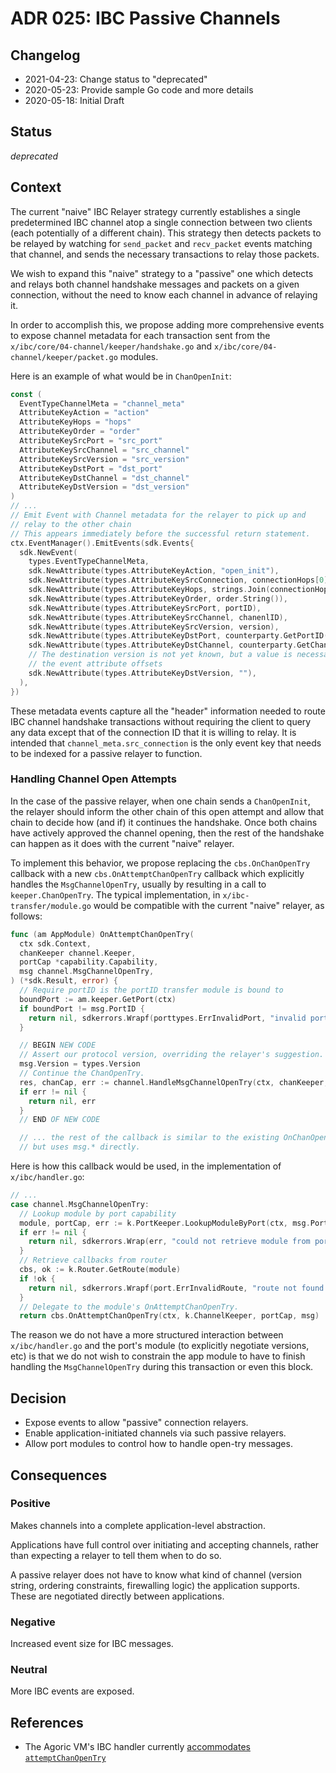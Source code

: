 # ADR 025: IBC Passive Channels

## Changelog

- 2021-04-23: Change status to "deprecated"
- 2020-05-23: Provide sample Go code and more details
- 2020-05-18: Initial Draft

## Status

*deprecated*

## Context

The current "naive" IBC Relayer strategy currently establishes a single predetermined IBC channel atop a single connection between two clients (each potentially of a different chain).  This strategy then detects packets to be relayed by watching for `send_packet` and `recv_packet` events matching that channel, and sends the necessary transactions to relay those packets.

We wish to expand this "naive" strategy to a "passive" one which detects and relays both channel handshake messages and packets on a given connection, without the need to know each channel in advance of relaying it.

In order to accomplish this, we propose adding more comprehensive events to expose channel metadata for each transaction sent from the `x/ibc/core/04-channel/keeper/handshake.go` and `x/ibc/core/04-channel/keeper/packet.go` modules.

Here is an example of what would be in `ChanOpenInit`:

```go
const (
  EventTypeChannelMeta = "channel_meta"
  AttributeKeyAction = "action"
  AttributeKeyHops = "hops"
  AttributeKeyOrder = "order"
  AttributeKeySrcPort = "src_port"
  AttributeKeySrcChannel = "src_channel"
  AttributeKeySrcVersion = "src_version"
  AttributeKeyDstPort = "dst_port"
  AttributeKeyDstChannel = "dst_channel"
  AttributeKeyDstVersion = "dst_version"
)
// ...
// Emit Event with Channel metadata for the relayer to pick up and
// relay to the other chain
// This appears immediately before the successful return statement.
ctx.EventManager().EmitEvents(sdk.Events{
  sdk.NewEvent(
    types.EventTypeChannelMeta,
    sdk.NewAttribute(types.AttributeKeyAction, "open_init"),
    sdk.NewAttribute(types.AttributeKeySrcConnection, connectionHops[0]),
    sdk.NewAttribute(types.AttributeKeyHops, strings.Join(connectionHops, ",")),
    sdk.NewAttribute(types.AttributeKeyOrder, order.String()),
    sdk.NewAttribute(types.AttributeKeySrcPort, portID),
    sdk.NewAttribute(types.AttributeKeySrcChannel, chanenlID),
    sdk.NewAttribute(types.AttributeKeySrcVersion, version),
    sdk.NewAttribute(types.AttributeKeyDstPort, counterparty.GetPortID()),
    sdk.NewAttribute(types.AttributeKeyDstChannel, counterparty.GetChannelID()),
    // The destination version is not yet known, but a value is necessary to pad
    // the event attribute offsets
    sdk.NewAttribute(types.AttributeKeyDstVersion, ""),
  ),
})
```

These metadata events capture all the "header" information needed to route IBC channel handshake transactions without requiring the client to query any data except that of the connection ID that it is willing to relay.  It is intended that `channel_meta.src_connection` is the only event key that needs to be indexed for a passive relayer to function.

### Handling Channel Open Attempts

In the case of the passive relayer, when one chain sends a `ChanOpenInit`, the relayer should inform the other chain of this open attempt and allow that chain to decide how (and if) it continues the handshake.  Once both chains have actively approved the channel opening, then the rest of the handshake can happen as it does with the current "naive" relayer.

To implement this behavior, we propose replacing the `cbs.OnChanOpenTry` callback with a new `cbs.OnAttemptChanOpenTry` callback which explicitly handles the `MsgChannelOpenTry`, usually by resulting in a call to `keeper.ChanOpenTry`.  The typical implementation, in `x/ibc-transfer/module.go` would be compatible with the current "naive" relayer, as follows:

```go
func (am AppModule) OnAttemptChanOpenTry(
  ctx sdk.Context,
  chanKeeper channel.Keeper,
  portCap *capability.Capability,
  msg channel.MsgChannelOpenTry,
) (*sdk.Result, error) {
  // Require portID is the portID transfer module is bound to
  boundPort := am.keeper.GetPort(ctx)
  if boundPort != msg.PortID {
    return nil, sdkerrors.Wrapf(porttypes.ErrInvalidPort, "invalid port: %s, expected %s", msg.PortID, boundPort)
  }

  // BEGIN NEW CODE
  // Assert our protocol version, overriding the relayer's suggestion.
  msg.Version = types.Version
  // Continue the ChanOpenTry.
  res, chanCap, err := channel.HandleMsgChannelOpenTry(ctx, chanKeeper, portCap, msg)
  if err != nil {
    return nil, err
  }
  // END OF NEW CODE

  // ... the rest of the callback is similar to the existing OnChanOpenTry
  // but uses msg.* directly.
```

Here is how this callback would be used, in the implementation of `x/ibc/handler.go`:

```go
// ...
case channel.MsgChannelOpenTry:
  // Lookup module by port capability
  module, portCap, err := k.PortKeeper.LookupModuleByPort(ctx, msg.PortID)
  if err != nil {
    return nil, sdkerrors.Wrap(err, "could not retrieve module from port-id")
  }
  // Retrieve callbacks from router
  cbs, ok := k.Router.GetRoute(module)
  if !ok {
    return nil, sdkerrors.Wrapf(port.ErrInvalidRoute, "route not found to module: %s", module)
  }
  // Delegate to the module's OnAttemptChanOpenTry.
  return cbs.OnAttemptChanOpenTry(ctx, k.ChannelKeeper, portCap, msg)
```

The reason we do not have a more structured interaction between `x/ibc/handler.go` and the port's module (to explicitly negotiate versions, etc) is that we do not wish to constrain the app module to have to finish handling the `MsgChannelOpenTry` during this transaction or even this block.

## Decision

- Expose events to allow "passive" connection relayers.
- Enable application-initiated channels via such passive relayers.
- Allow port modules to control how to handle open-try messages.

## Consequences

### Positive

Makes channels into a complete application-level abstraction.

Applications have full control over initiating and accepting channels, rather than expecting a relayer to tell them when to do so.

A passive relayer does not have to know what kind of channel (version string, ordering constraints, firewalling logic) the application supports.  These are negotiated directly between applications.

### Negative

Increased event size for IBC messages.

### Neutral

More IBC events are exposed.

## References

- The Agoric VM's IBC handler currently [accommodates `attemptChanOpenTry`](https://github.com/Agoric/agoric-sdk/blob/904b3a0423222a1b32893453e44bbde598473960/packages/cosmic-swingset/lib/ag-solo/vats/ibc.js#L546)
